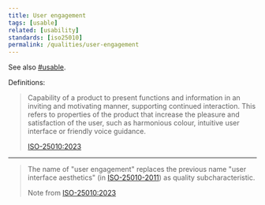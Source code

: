 ```yaml
---
title: User engagement
tags: [usable]
related: [usability]
standards: [iso25010]
permalink: /qualities/user-engagement
---
```



See also [#usable](/tag-usable). 


Definitions:

>Capability of a product to present functions and information in an inviting and motivating manner, supporting continued interaction.
>This refers to properties of the product that increase the pleasure and satisfaction of the user, such as harmonious colour, intuitive user interface or friendly voice guidance.
>
>[ISO-25010:2023](/references/#iso-25010-2023)

<hr class="with-no-margin"/>

>The name of "user engagement" replaces the previous name "user interface aesthetics" (in [ISO-25010-2011](/references/#iso-25010-2011)) as quality subcharacteristic.
>
>Note from [ISO-25010:2023](/references/#iso-25010-2023)

